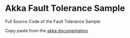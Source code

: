 Akka Fault Tolerance Sample
===========================

Full Source Code of the Fault Tolerance Sample

Copy paste from the [akka documentation](http://doc.akka.io/docs/akka/snapshot/scala/fault-tolerance-sample.html)